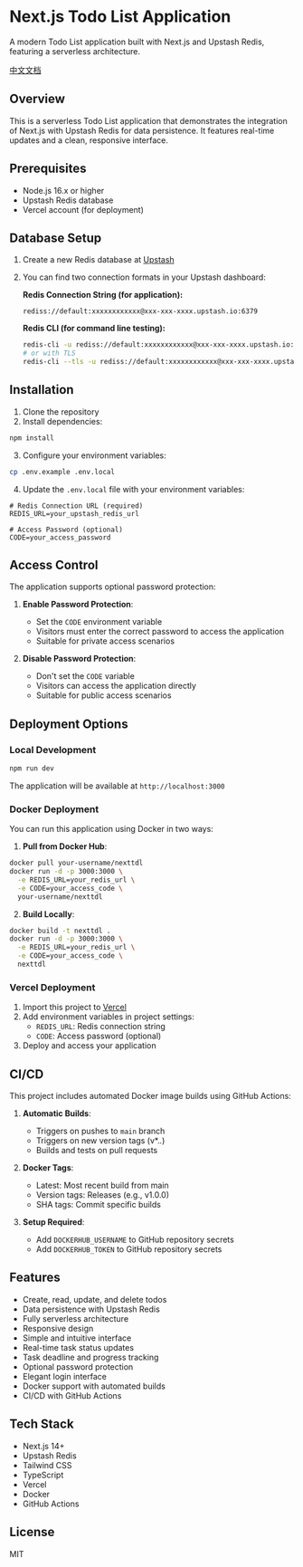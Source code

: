 # Next.js Todo List Application

A modern Todo List application built with Next.js and Upstash Redis, featuring a serverless architecture.

[中文文档](./README_zh.md)

## Overview

This is a serverless Todo List application that demonstrates the integration of Next.js with Upstash Redis for data persistence. It features real-time updates and a clean, responsive interface.

## Prerequisites

- Node.js 16.x or higher
- Upstash Redis database
- Vercel account (for deployment)

## Database Setup

1. Create a new Redis database at [Upstash](https://upstash.com/)
2. You can find two connection formats in your Upstash dashboard:

   **Redis Connection String (for application):**
   ```
   rediss://default:xxxxxxxxxxxx@xxx-xxx-xxxx.upstash.io:6379
   ```

   **Redis CLI (for command line testing):**
   ```bash
   redis-cli -u rediss://default:xxxxxxxxxxxx@xxx-xxx-xxxx.upstash.io:6379
   # or with TLS
   redis-cli --tls -u rediss://default:xxxxxxxxxxxx@xxx-xxx-xxxx.upstash.io:6379
   ```

## Installation

1. Clone the repository
2. Install dependencies:
```bash
npm install
```

3. Configure your environment variables:
```bash
cp .env.example .env.local
```

4. Update the `.env.local` file with your environment variables:
```env
# Redis Connection URL (required)
REDIS_URL=your_upstash_redis_url

# Access Password (optional)
CODE=your_access_password
```

## Access Control

The application supports optional password protection:

1. **Enable Password Protection**:
   - Set the `CODE` environment variable
   - Visitors must enter the correct password to access the application
   - Suitable for private access scenarios

2. **Disable Password Protection**:
   - Don't set the `CODE` variable
   - Visitors can access the application directly
   - Suitable for public access scenarios

## Deployment Options

### Local Development

```bash
npm run dev
```

The application will be available at `http://localhost:3000`

### Docker Deployment

You can run this application using Docker in two ways:

1. **Pull from Docker Hub**:
```bash
docker pull your-username/nexttdl
docker run -d -p 3000:3000 \
  -e REDIS_URL=your_redis_url \
  -e CODE=your_access_code \
  your-username/nexttdl
```

2. **Build Locally**:
```bash
docker build -t nexttdl .
docker run -d -p 3000:3000 \
  -e REDIS_URL=your_redis_url \
  -e CODE=your_access_code \
  nexttdl
```

### Vercel Deployment

1. Import this project to [Vercel](https://vercel.com)
2. Add environment variables in project settings:
   - `REDIS_URL`: Redis connection string
   - `CODE`: Access password (optional)
3. Deploy and access your application

## CI/CD

This project includes automated Docker image builds using GitHub Actions:

1. **Automatic Builds**: 
   - Triggers on pushes to `main` branch
   - Triggers on new version tags (v*.*.*)
   - Builds and tests on pull requests

2. **Docker Tags**:
   - Latest: Most recent build from main
   - Version tags: Releases (e.g., v1.0.0)
   - SHA tags: Commit specific builds

3. **Setup Required**:
   - Add `DOCKERHUB_USERNAME` to GitHub repository secrets
   - Add `DOCKERHUB_TOKEN` to GitHub repository secrets

## Features

- Create, read, update, and delete todos
- Data persistence with Upstash Redis
- Fully serverless architecture
- Responsive design
- Simple and intuitive interface
- Real-time task status updates
- Task deadline and progress tracking
- Optional password protection
- Elegant login interface
- Docker support with automated builds
- CI/CD with GitHub Actions

## Tech Stack

- Next.js 14+
- Upstash Redis
- Tailwind CSS
- TypeScript
- Vercel
- Docker
- GitHub Actions

## License

MIT
